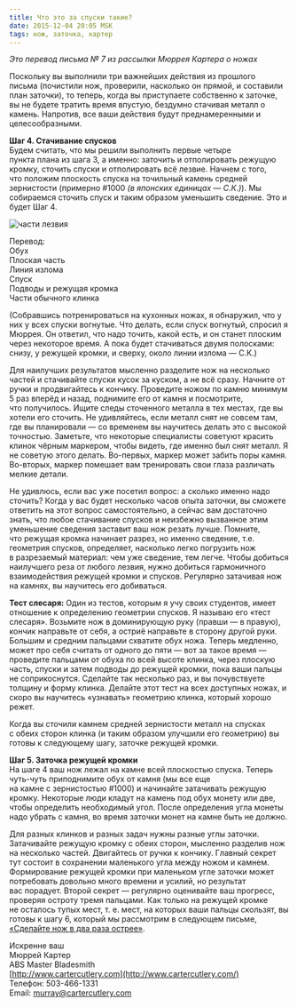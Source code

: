 ```yaml
---
title: Что это за спуски такие?
date: 2015-12-04 20:05 MSK
tags: нож, заточка, картер 
---
```


*Это перевод письма № 7 из рассылки Мюррея Картера о ножах* 

Поскольку вы выполнили три важнейших действия из прошлого письма (почистили нож, проверили, насколько он прямой, и составили план заточки), то теперь, когда вы приступаете собственно к заточке, вы не будете тратить время впустую, бездумно стачивая металл о камень. Напротив, все ваши действия будут преднамеренными и целесообразными.

**Шаг 4. Стачивание спусков**<br>
Будем считать, что мы решили выполнить первые четыре пункта плана из шага 3, а именно: заточить и отполировать режущую кромку, сточить спуски и отполировать всё лезвие. Начнем с того, что положим плоскость спуска на точильный камень средней зернистости (примерно #1000 *(в японских единицах — С.К.)*). Мы собираемся сточить спуск и таким образом уменьшить сведение. Это и будет Шаг 4. 

![части лезвия](PartsofBlade.jpg)

Перевод:<br>
Обух<br>
Плоская часть<br>
Линия излома<br>
Спуск<br>
Подводы и режущая кромка<br>
Части обычного клинка

(Собравшись потренироваться на кухонных ножах, я обнаружил, что у них у всех спуски вогнутые. Что делать, если спуск вогнутый, спросил я Мюррея. Он ответил, что надо точить, какой есть, и он станет плоским через некоторое время. А пока будет стачиваться двумя полосками: снизу, у режущей кромки, и сверху, около линии излома — С.К.)

Для наилучших результатов мысленно разделите нож на несколько частей и стачивайте спуски кусок за куском, а не всё сразу. Начните от ручки и продвигайтесь к кончику. Проведите ножом по камню минимум 5 раз вперёд и назад, поднимите его от камня и посмотрите, что получилось. Ищите следы сточенного металла в тех местах, где вы хотели его сточить. Не удивляйтесь, если металл снят не совсем там, где вы планировали — со временем вы научитесь делать это с высокой точностью. Заметьте, что некоторые специалисты советуют красить клинок чёрным маркером, чтобы видеть, где именно был снят металл. Я не советую этого делать. Во-первых, маркер может забить поры камня. Во-вторых, маркер помешает вам тренировать свои глаза различать мелкие детали.  

Не удивлюсь, если вас уже посетил вопрос: а сколько именно надо сточить? Когда у вас будет несколько часов опыта заточки, вы сможете ответить на этот вопрос самостоятельно, а сейчас вам достаточно знать, что любое стачивание спусков и неизбежно вызванное этим уменьшение сведения заставит ваш нож резать лучше. Помните, что режущая кромка начинает разрез, но именно сведение, т.е. геометрия спусков, определяет, насколько легко погрузить нож в разрезаемый материал: чем уже сведение, тем легче. Чтобы добиться наилучшего реза от любого лезвия, нужно добиться гармоничного взаимодействия режущей кромки и спусков. Регулярно затачивая нож на камнях, вы научитесь его добиваться.

**Тест слесаря:**
Один из тестов, которым я учу своих студентов, имеет отношение к определению геометрии спусков. Я называю его «тест слесаря». Возьмите нож в доминирующую руку (правши — в правую), кончик направьте от себя, а остриё направьте в сторону другой руки. Большим и средним пальцами схватите обух ножа. Теперь медленно, может про себя считать от одного до пяти — вот за такое время — проведите пальцами от обуха по всей высоте клинка, через плоскую часть, спуски и затем подводы до режущей кромки, пока ваши пальцы не соприкоснутся. Сделайте так несколько раз, и вы почувствуете толщину и форму клинка. Делайте этот тест на всех доступных ножах, и скоро вы научитесь «узнавать» геометрию клинка, который хорошо режет.

Когда вы сточили камнем средней зернистости металл на спусках с обеих сторон клинка (и таким образом улучшили его геометрию) вы готовы к следующему шагу, заточке режущей кромки.

**Шаг 5. Заточка режущей кромки**<br>
На шаге 4 ваш нож лежал на камне всей плоскостью спуска. Теперь чуть-чуть приподнимите обух от камня (мы все еще на камне с зернистостью #1000) и начинайте затачивать режущую кромку. Некоторые люди кладут на камень под обух монету или две, чтобы определить необходимый угол. После определения угла монеты надо убрать с камня, во время заточки монет на камне быть не должно. 

Для разных клинков и разных задач нужны разные углы заточки. Затачивайте режущую кромку с обеих сторон, мысленно разделив нож на несколько частей. Двигайтесь от ручки к кончику. Главный секрет тут состоит в сохранении маленького угла между ножом и камнем. Формирование режущей кромки при маленьком угле заточки может потребовать довольно много времени и усилий, но результат вас порадует. Второй секрет — регулярно оценивайте ваш прогресс, проверяя остроту тремя пальцами. Как только на режущей кромке не осталось тупых мест, т. е. мест, на которых ваши пальцы скользят, вы готовы к шагу 6, который мы рассмотрим в следующем письме, [«Сделайте нож в два раза острее»](/2015-12-06-carter-o-nozhah-8/).

Искренне ваш<br> 
Мюррей Картер<br>
ABS Master Bladesmith<br> 
[http://www.cartercutlery.com](http://www.cartercutlery.com/)<br> 
Телефон: 503-466-1331<br> 
Email: murray@cartercutlery.com	

